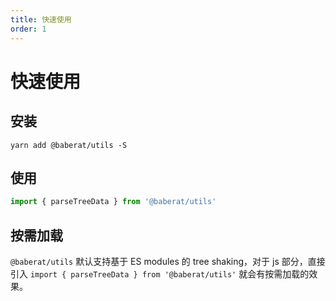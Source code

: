 ```yaml
---
title: 快速使用
order: 1
---
```


# 快速使用

## 安装

```shell
yarn add @baberat/utils -S
```

## 使用

```js
import { parseTreeData } from '@baberat/utils'
```

## 按需加载

`@baberat/utils` 默认支持基于 ES modules 的 tree shaking，对于 js 部分，直接引入 `import { parseTreeData } from '@baberat/utils'` 就会有按需加载的效果。
